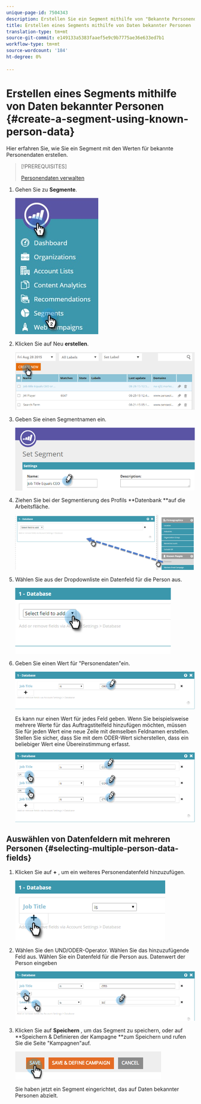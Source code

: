 ```yaml
---
unique-page-id: 7504343
description: Erstellen Sie ein Segment mithilfe von "Bekannte Personendaten - Marketing-Dokumente - Produktdokumentation"
title: Erstellen eines Segments mithilfe von Daten bekannter Personen
translation-type: tm+mt
source-git-commit: e149133a5383faaef5e9c9b7775ae36e633ed7b1
workflow-type: tm+mt
source-wordcount: '184'
ht-degree: 0%

---
```



# Erstellen eines Segments mithilfe von Daten bekannter Personen {#create-a-segment-using-known-person-data}

Hier erfahren Sie, wie Sie ein Segment mit den Werten für bekannte Personendaten erstellen.

>[!PREREQUISITES]
>
>[Personendaten verwalten](manage-person-data.md)

1. Gehen Sie zu **Segmente**.

   ![](assets/new-dropdown-segments-hand-2.jpg)

1. Klicken Sie auf Neu **erstellen**.

   ![](assets/image2015-8-28-13-3a19-3a59.png)

1. Geben Sie einen Segmentnamen ein.

   ![](assets/image2015-8-28-13-3a2-3a59.png)

1. Ziehen Sie bei der Segmentierung des Profils **Datenbank **auf die Arbeitsfläche.

   ![](assets/four-1.png)

1. Wählen Sie aus der Dropdownliste ein Datenfeld für die Person aus.

   ![](assets/five-1.png)

1. Geben Sie einen Wert für &quot;Personendaten&quot;ein.

   ![](assets/six.png)

   Es kann nur einen Wert für jedes Feld geben. Wenn Sie beispielsweise mehrere Werte für das Auftragstitelfeld hinzufügen möchten, müssen Sie für jeden Wert eine neue Zeile mit demselben Feldnamen erstellen. Stellen Sie sicher, dass Sie mit dem ODER-Wert sicherstellen, dass ein beliebiger Wert eine Übereinstimmung erfasst.

   ![](assets/seven-1.png)

## Auswählen von Datenfeldern mit mehreren Personen {#selecting-multiple-person-data-fields}

1. Klicken Sie auf **+** , um ein weiteres Personendatenfeld hinzuzufügen.

   ![](assets/eight.png)

1. Wählen Sie den UND/ODER-Operator. Wählen Sie das hinzuzufügende Feld aus. Wählen Sie ein Datenfeld für die Person aus. Datenwert der Person eingeben

   ![](assets/nine.png)

1. Klicken Sie auf **Speichern** , um das Segment zu speichern, oder auf **Speichern &amp; Definieren der Kampagne **zum Speichern und rufen Sie die Seite &quot;Kampagnen&quot;auf.

   ![](assets/image2014-11-19-19-3a48-3a20-1.png)

   Sie haben jetzt ein Segment eingerichtet, das auf Daten bekannter Personen abzielt.

